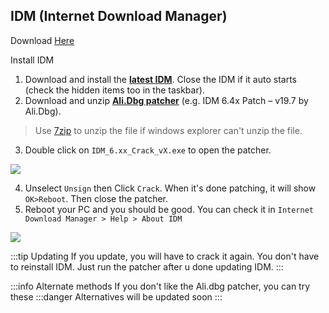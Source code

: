 ## IDM (Internet Download Manager)

Download [Here](https://www.internetdownloadmanager.com/download.html)

Install IDM


1. Download and install the [**latest IDM**](https://www.internetdownloadmanager.com/download.html). Close the IDM if it auto starts (check the hidden items too in the taskbar).
2. Download and unzip [**Ali.Dbg patcher**](https://rentry.co/thearchivebase64#idm-crack) (e.g. IDM 6.4x Patch – v19.7 by Ali.Dbg).
>Use [7zip](https://www.7-zip.org/) to unzip the file if windows explorer can't unzip the file.
3. Double click on `IDM_6.xx_Crack_vX.exe` to open the patcher.

![](https://files.catbox.moe/4a67va.png)

4. Unselect `Unsign` then Click `Crack`. When it's done patching, it will show `OK>Reboot`. Then close the patcher.
5. Reboot your PC and you should be good. You can check it in `Internet Download Manager > Help > About IDM `

![](https://files.catbox.moe/pi4ei3.png)

:::tip Updating
If you update, you will have to crack it again. You don't have to reinstall IDM. Just run the patcher after u done updating IDM.
:::

:::info Alternate methods
If you don't like the Ali.dbg patcher, you can try these
:::danger Alternatives will be updated soon
:::
